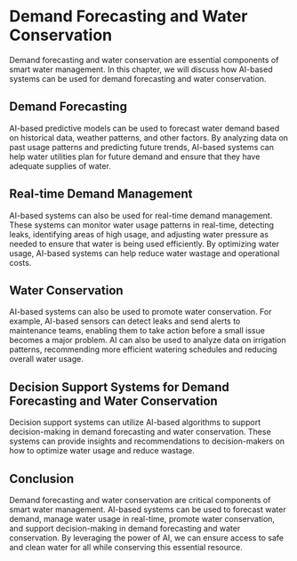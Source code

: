 Demand Forecasting and Water Conservation
====================================================================================================

Demand forecasting and water conservation are essential components of smart water management. In this chapter, we will discuss how AI-based systems can be used for demand forecasting and water conservation.

Demand Forecasting
------------------

AI-based predictive models can be used to forecast water demand based on historical data, weather patterns, and other factors. By analyzing data on past usage patterns and predicting future trends, AI-based systems can help water utilities plan for future demand and ensure that they have adequate supplies of water.

Real-time Demand Management
---------------------------

AI-based systems can also be used for real-time demand management. These systems can monitor water usage patterns in real-time, detecting leaks, identifying areas of high usage, and adjusting water pressure as needed to ensure that water is being used efficiently. By optimizing water usage, AI-based systems can help reduce water wastage and operational costs.

Water Conservation
------------------

AI-based systems can also be used to promote water conservation. For example, AI-based sensors can detect leaks and send alerts to maintenance teams, enabling them to take action before a small issue becomes a major problem. AI can also be used to analyze data on irrigation patterns, recommending more efficient watering schedules and reducing overall water usage.

Decision Support Systems for Demand Forecasting and Water Conservation
----------------------------------------------------------------------

Decision support systems can utilize AI-based algorithms to support decision-making in demand forecasting and water conservation. These systems can provide insights and recommendations to decision-makers on how to optimize water usage and reduce wastage.

Conclusion
----------

Demand forecasting and water conservation are critical components of smart water management. AI-based systems can be used to forecast water demand, manage water usage in real-time, promote water conservation, and support decision-making in demand forecasting and water conservation. By leveraging the power of AI, we can ensure access to safe and clean water for all while conserving this essential resource.
